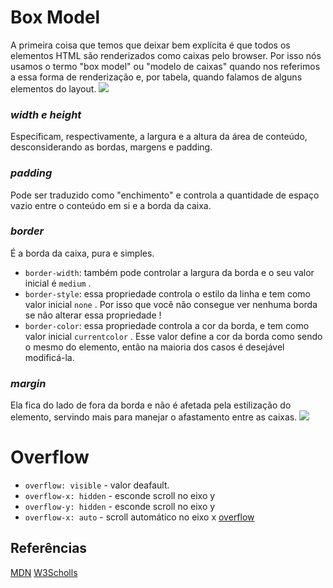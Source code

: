 # Box Model
A primeira coisa que temos que deixar bem explícita é que todos os elementos HTML são renderizados como caixas pelo browser. Por isso nós usamos o termo "box model" ou "modelo de caixas" quando nos referimos a essa forma de renderização e, por tabela, quando falamos de alguns elementos do layout.
<img src="./../../img/box-model.png">

### *width e height*
Especificam, respectivamente, a largura e a altura da área de conteúdo, desconsiderando as bordas, margens e padding.

### _padding_
Pode ser traduzido como "enchimento" e controla a quantidade de espaço vazio entre o conteúdo em si e a borda da caixa.

### _border_
É a borda da caixa, pura e simples. 
- `border-width`: também pode controlar a largura da borda e o seu valor inicial é `medium` .
- `border-style`: essa propriedade controla o estilo da linha e tem como valor inicial `none` . Por isso que você não consegue ver nenhuma borda se não alterar essa propriedade !
- `border-color`: essa propriedade controla a cor da borda, e tem como valor inicial `currentcolor` . Esse valor define a cor da borda como sendo o mesmo do elemento, então na maioria dos casos é desejável modificá-la.

### *margin*
Ela fica do lado de fora da borda e não é afetada pela estilização do elemento, servindo mais para manejar o afastamento entre as caixas.
<img src="./../../img/ex-box.png">


#  Overflow
- `overflow: visible` - valor deafault.
- `overflow-x: hidden` - esconde scroll no eixo y 
- `overflow-y: hidden` - esconde scroll no eixo y
- `overflow-x: auto` - scroll automático no eixo x
[overflow](https://www.w3schools.com/cssref/css3_pr_overflow-x.asp)

## Referências
[MDN](https://developer.mozilla.org/pt-BR/docs/Learn/CSS/Building_blocks/The_box_model)
[W3Scholls](https://www.w3schools.com/css/css_boxmodel.asp)